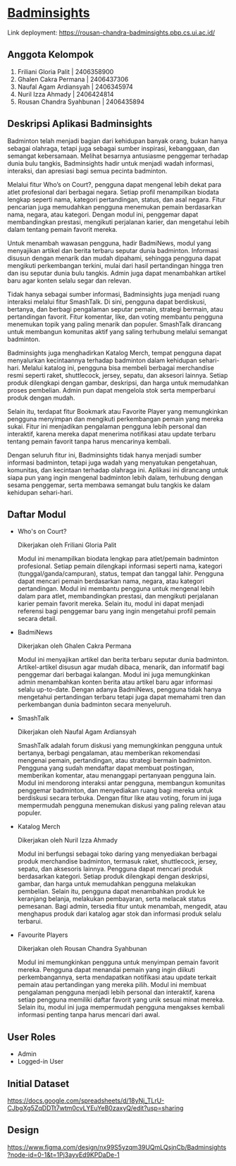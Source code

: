 # [Badminsights](https://rousan-chandra-badminsights.pbp.cs.ui.ac.id/)
Link deployment: https://rousan-chandra-badminsights.pbp.cs.ui.ac.id/


## Anggota Kelompok
1. Friliani Gloria Palit | 2406358900
2. Ghalen Cakra Permana | 2406437306
3. Naufal Agam Ardiansyah | 2406345974
4. Nuril Izza Ahmady | 2406424814
5. Rousan Chandra Syahbunan | 2406435894


## Deskripsi Aplikasi Badminsights
Badminton telah menjadi bagian dari kehidupan banyak orang, bukan hanya sebagai olahraga, tetapi juga sebagai sumber inspirasi, kebanggaan, dan semangat kebersamaan. Melihat besarnya antusiasme penggemar terhadap dunia bulu tangkis, Badminsights hadir untuk menjadi wadah informasi, interaksi, dan apresiasi bagi semua pecinta badminton.

Melalui fitur Who’s on Court?, pengguna dapat mengenal lebih dekat para atlet profesional dari berbagai negara. Setiap profil menampilkan biodata lengkap seperti nama, kategori pertandingan, status, dan asal negara. Fitur pencarian juga memudahkan pengguna menemukan pemain berdasarkan nama, negara, atau kategori. Dengan modul ini, penggemar dapat membandingkan prestasi, mengikuti perjalanan karier, dan mengetahui lebih dalam tentang pemain favorit mereka.

Untuk menambah wawasan pengguna, hadir BadmiNews, modul yang menyajikan artikel dan berita terbaru seputar dunia badminton. Informasi disusun dengan menarik dan mudah dipahami, sehingga pengguna dapat mengikuti perkembangan terkini, mulai dari hasil pertandingan hingga tren dan isu seputar dunia bulu tangkis. Admin juga dapat menambahkan artikel baru agar konten selalu segar dan relevan.

Tidak hanya sebagai sumber informasi, Badminsights juga menjadi ruang interaksi melalui fitur SmashTalk. Di sini, pengguna dapat berdiskusi, bertanya, dan berbagi pengalaman seputar pemain, strategi bermain, atau pertandingan favorit. Fitur komentar, like, dan voting membantu pengguna menemukan topik yang paling menarik dan populer. SmashTalk dirancang untuk membangun komunitas aktif yang saling terhubung melalui semangat badminton.

Badminsights juga menghadirkan Katalog Merch, tempat pengguna dapat menyalurkan kecintaannya terhadap badminton dalam kehidupan sehari-hari. Melalui katalog ini, pengguna bisa membeli berbagai merchandise resmi seperti raket, shuttlecock, jersey, sepatu, dan aksesori lainnya. Setiap produk dilengkapi dengan gambar, deskripsi, dan harga untuk memudahkan proses pembelian. Admin pun dapat mengelola stok serta memperbarui produk dengan mudah.

Selain itu, terdapat fitur Bookmark atau Favorite Player yang memungkinkan pengguna menyimpan dan mengikuti perkembangan pemain yang mereka sukai. Fitur ini menjadikan pengalaman pengguna lebih personal dan interaktif, karena mereka dapat menerima notifikasi atau update terbaru tentang pemain favorit tanpa harus mencarinya kembali.

Dengan seluruh fitur ini, Badminsights tidak hanya menjadi sumber informasi badminton, tetapi juga wadah yang menyatukan pengetahuan, komunitas, dan kecintaan terhadap olahraga ini. Aplikasi ini dirancang untuk siapa pun yang ingin mengenal badminton lebih dalam, terhubung dengan sesama penggemar, serta membawa semangat bulu tangkis ke dalam kehidupan sehari-hari.


## Daftar Modul
+ Who's on Court?

    Dikerjakan oleh Friliani Gloria Palit
    
    Modul ini menampilkan biodata lengkap para atlet/pemain badminton profesional. Setiap pemain dilengkapi informasi seperti nama, kategori (tunggal/ganda/campuran), status, tempat dan tanggal lahir. Pengguna dapat mencari pemain berdasarkan nama, negara, atau kategori pertandingan. Modul ini membantu pengguna untuk mengenal lebih dalam para atlet, membandingkan prestasi, dan mengikuti perjalanan karier pemain favorit mereka. Selain itu, modul ini dapat menjadi referensi bagi penggemar baru yang ingin mengetahui profil pemain secara detail.
    

+ BadmiNews

    Dikerjakan oleh Ghalen Cakra Permana

    Modul ini menyajikan artikel dan berita terbaru seputar dunia badminton. Artikel-artikel disusun agar mudah dibaca, menarik, dan informatif bagi penggemar dari berbagai kalangan. Modul ini juga memungkinkan admin menambahkan konten berita atau artikel baru agar informasi selalu up-to-date. Dengan adanya BadmiNews, pengguna tidak hanya mengetahui pertandingan terbaru tetapi juga dapat memahami tren dan perkembangan dunia badminton secara menyeluruh.

+ SmashTalk

    Dikerjakan oleh Naufal Agam Ardiansyah

    SmashTalk adalah forum diskusi yang memungkinkan pengguna untuk bertanya, berbagi pengalaman, atau memberikan rekomendasi mengenai pemain, pertandingan, atau strategi bermain badminton. Pengguna yang sudah mendaftar dapat membuat postingan, memberikan komentar, atau menanggapi pertanyaan pengguna lain. Modul ini mendorong interaksi antar pengguna, membangun komunitas penggemar badminton, dan menyediakan ruang bagi mereka untuk berdiskusi secara terbuka. Dengan fitur like atau voting, forum ini juga mempermudah pengguna menemukan diskusi yang paling relevan atau populer.

+ Katalog Merch

    Dikerjakan oleh Nuril Izza Ahmady

    Modul ini berfungsi sebagai toko daring yang menyediakan berbagai produk merchandise badminton, termasuk raket, shuttlecock, jersey, sepatu, dan aksesoris lainnya. Pengguna dapat mencari produk berdasarkan kategori. Setiap produk dilengkapi dengan deskripsi, gambar, dan harga untuk memudahkan pengguna melakukan pembelian. Selain itu, pengguna dapat menambahkan produk ke keranjang belanja, melakukan pembayaran, serta melacak status pemesanan. Bagi admin, tersedia fitur untuk menambah, mengedit, atau menghapus produk dari katalog agar stok dan informasi produk selalu terbarui.

+ Favourite Players

    Dikerjakan oleh Rousan Chandra Syahbunan

    Modul ini memungkinkan pengguna untuk menyimpan pemain favorit mereka. Pengguna dapat menandai pemain yang ingin diikuti perkembangannya, serta mendapatkan notifikasi atau update terkait pemain atau pertandingan yang mereka pilih. Modul ini membuat pengalaman pengguna menjadi lebih personal dan interaktif, karena setiap pengguna memiliki daftar favorit yang unik sesuai minat mereka. Selain itu, modul ini juga mempermudah pengguna mengakses kembali informasi penting tanpa harus mencari dari awal.


## User Roles
+ Admin
+ Logged-in User

## Initial Dataset
https://docs.google.com/spreadsheets/d/18yNj_TLrU-CJbgXg5ZqDDTt7wtm0cvLYEuYeB0zaxyQ/edit?usp=sharing

## Design
https://www.figma.com/design/nx99S5yzqm39UQmLQsjnCb/Badminsights?node-id=0-1&t=1Pj3ayvEd9KPDaDe-1
